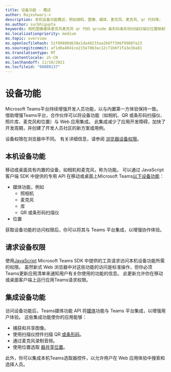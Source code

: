 ```yaml
---
title: 设备功能 - 概述
author: Rajeshwari-v
description: 本机设备功能概述，例如相机、图像、媒体、麦克风、麦克风、qr 代码等。
ms.author: surbhigupta
keywords: 相机图像媒体麦克风麦克风 qr 代码 qrcode 条形码条形码扫描扫描仪位置映射功能本机设备权限
ms.localizationpriority: medium
ms.topic: overview
ms.openlocfilehash: 51f09880d638e1da48233aa2b6ff396f9908fa23
ms.sourcegitcommit: af1d0a4041ce215e7863ac12c71b6f1fa3e3ba81
ms.translationtype: MT
ms.contentlocale: zh-CN
ms.lasthandoff: 11/10/2021
ms.locfileid: "60889137"
---
```

# <a name="device-capabilities"></a>设备功能

Microsoft Teams平台持续增强开发人员功能，以与内置第一方体验保持一致。 借助增强Teams平台，合作伙伴可以将设备功能（如相机、QR 或条形码扫描仪、照片库、麦克风和位置）与 Web 应用集成。 此集成减少了应用开发障碍，加快了开发周期，并创建了开发人员社区的新方案或用例。

设备权限在浏览器中不同。 有关详细信息，请参阅 [浏览器设备权限](browser-device-permissions.md)。

## <a name="native-device-capabilities"></a>本机设备功能

移动或桌面具有内置的设备，如相机和麦克风，称为功能。 可以通过 JavaScript 客户端 SDK 中提供的专用 API 在移动或桌面上Microsoft Teams[以下设备功能](/javascript/api/overview/msteams-client?view=msteams-client-js-latest&preserve-view=true)：
* 媒体功能，例如
    * 照相机
    * 麦克风
    * 库
    * QR 或条形码扫描仪
* 位置

获取设备功能的访问权限后，你可以将其与 Teams 平台集成，以增强协作体验。 

## <a name="request-device-permissions"></a>请求设备权限

使用[JavaScript](/javascript/api/overview/msteams-client?view=msteams-client-js-latest&preserve-view=true) Microsoft Teams SDK 中提供的工具请求访问本机设备[](native-device-permissions.md)功能所需的权限。 虽然新式 Web 浏览器中对这些功能的访问是标准操作，但你必须Teams更新应用清单来通知用户有关你使用的功能的信息。 此更新允许你在移动或桌面客户端上运行应用Teams请求权限。
 
 ## <a name="integrate-device-capabilities"></a>集成设备功能

访问设备功能后，Teams媒体功能 API 将[媒体](mobile-camera-image-permissions.md)功能与 Teams 平台集成，以增强用户体验。 这些集成功能使你的应用能够：

* 捕获和共享图像。
* 使用扫描仪控件扫描 QR [或条形码](qr-barcode-scanner-capability.md)。
* 通过麦克风录制音频。
* 使用位置选取 [器共享位置](location-capability.md)。

此外，你可以集成本机Teams选取器控件，以[](people-picker-capability.md)允许用户在 Web 应用体验中搜索和选择人员。
